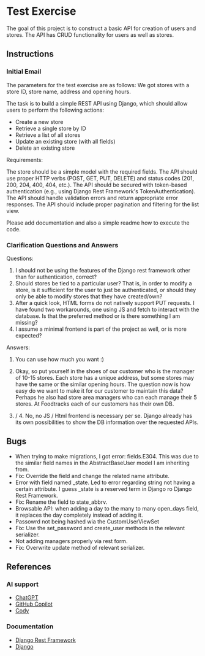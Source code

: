# Test Exercise
The goal of this project is to construct a basic API for creation of users and stores. The API has CRUD functionality for users as well as stores.

## Instructions
### Initial Email
The parameters for the test exercise are as follows:
We got stores with a store ID, store name, address and opening hours.

The task is to build a simple REST API using Django, which should allow users to perform the following actions:

- Create a new store
- Retrieve a single store by ID
- Retrieve a list of all stores
- Update an existing store (with all fields)
- Delete an existing store

Requirements:

The store should be a simple model with the required fields.
The API should use proper HTTP verbs (POST, GET, PUT, DELETE) and status codes (201, 200, 204, 400, 404, etc.).
The API should be secured with token-based authentication (e.g., using Django Rest Framework's TokenAuthentication).
The API should handle validation errors and return appropriate error responses.
The API should include proper pagination and filtering for the list view.

Please add documentation and also a simple readme how to execute the code. 
### Clarification Questions and Answers
Questions:
1. I should not be using the features of  the Django rest framework
other than for authentication, correct?
2. Should stores be tied to a particular user? That is, in order to
modify a store, is it sufficient for the user to just be
authenticated, or should they only be able to modify stores that they
have created/own?
3. After a quick look, HTML forms do not natively support PUT
requests. I have found two workarounds, one using JS and fetch to
interact with the database. Is that the preferred method or is there
something I am missing?
4. I assume a minimal frontend is part of the project as well, or is
more expected?

Answers:
1. You can use how much you want :)

2. Okay, so put yourself in the shoes of our customer who is the manager of 10-15 stores. Each store has a unique address, but some stores may have the same or the similar opening hours. The question now is how easy do we want to make it for our customer to maintain this data? 
Perhaps he also had store area managers who can each manage their 5 stores.
At Foodtracks each of our customers has their own DB.

3. / 4. No, no JS / Html frontend is necessary per se. Django already has its own possibilities to show the DB information over the requested APIs.

## Bugs
- When trying to make migrations, I got error: fields.E304. This was due to the similar field names in the AbstractBaseUser model I am inheriting from.
 - Fix: Override the field and change the related name attribute.
- Error with field named _state. Led to error regarding string not having a certain attribute. I guess _state is a reserved term in Django ro Django Rest Framework.
 - Fix: Rename the field to state_abbrv.
- Browsable API: when adding a day to the many to many open_days field, it replaces the day completely instead of adding it.
- Passowrd not being hashed wia the CustomUserViewSet
 - Fix: Use the set_password and create_user methods in the relevant serializer.
- Not adding managers properly via rest form.
 - Fix: Overwrite update method of relevant serializer.
## References
### AI support
- [ChatGPT](https://chat.openai.com/)
- [GitHub Copilot](https://github.com/features/copilot)
- [Cody](https://www.sourcegraph.com/)

### Documentation
- [Django Rest Framework](https://www.django-rest-framework.org/)
- [Django](https://www.djangoproject.com/)
